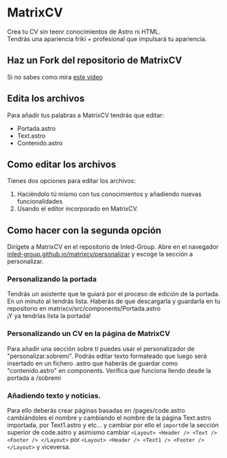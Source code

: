 # MatrixCV
Crea tu CV sin teenr conocimientos de Astro ni HTML.  
Tendrás una apariencia friki + profesional que impulsará tu apariencia.

## Haz un Fork del repositorio de MatrixCV
Si no sabes como mira [este vídeo](https://youtu.be/3GymExBkKjE?t=12091&si=3w5yeG52wmHYjVMQ)

## Edita los archivos
Para añadir tus palabras a MatrixCV tendrás que editar:
- Portada.astro
- Text.astro
- Contenido.astro

## Como editar los archivos
Tienes dos opciones para editar los archivos:
1. Haciéndolo tú mismo con tus conocimientos y añadiendo nuevas funcionalidades
2. Usando el editor incorporado en MatrixCV.

## Como hacer con la segunda opción
Dirígete a MatrixCV en el repositorio de Inled-Group.
Abre en el navegador [inled-group.github.io/matrixcv/personalizar](https://inled-group.github.io/matrixcv/personalizar) y escoge la sección a personalizar.

### Personalizando la portada
Tendrás un asistente que te guiará por el proceso de edición de la portada. En un minuto al tendrás lista.
Haberás de que descargarla y guardarla en tu repositorio en matrixcv/src/components/Portada.astro  
¡Y ya tendrías lista la portada!

### Personalizando un CV en la página de MatrixCV
Para añadir una sección sobre tí puedes usar el personalizador de "personalizar.sobremi".
Podrás editar texto formateado que luego será insertado en un fichero .astro que haberás de guardar como "contenido.astro" en components.
Verifica que funciona llendo desde la portada a /sobremi

### Añadiendo texto y noticias.
Para ello deberás crear páginas basadas en /pages/code.astro cambiándoles el nombre y cambiando el nombre de la página Text.astro importada, por Text1.astro y etc... y cambiar por ello el `import`de la sección superior de code.astro y asimismo cambiar `<Layout>
	<Header />
	<Text />
	<Footer />
</Layout>` por `<Layout>
	<Header />
	<Text1 />
	<Footer />
</Layout>` y viceversa.
